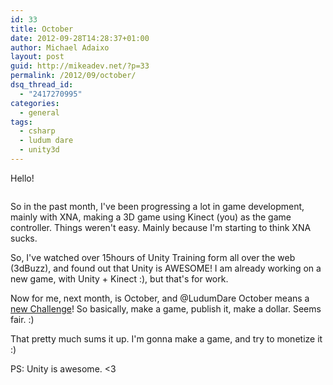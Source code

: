 ```yaml
---
id: 33
title: October
date: 2012-09-28T14:28:37+01:00
author: Michael Adaixo
layout: post
guid: http://mikeadev.net/?p=33
permalink: /2012/09/october/
dsq_thread_id:
  - "2417270995"
categories:
  - general
tags:
  - csharp
  - ludum dare
  - unity3d
---
```

Hello!

[<img src="http://mikeadev.net/content/img/unity.jpg" alt="" title="unity"/>](http://mikeadev.net/content/img/unity.jpg)

So in the past month, I've been progressing a lot in game development, mainly with XNA, making a 3D game using Kinect (you) as the game controller. Things weren't easy. Mainly because I'm starting to think XNA sucks.

So, I've watched over 15hours of Unity Training form all over the web (3dBuzz), and found out that Unity is AWESOME! I am already working on a new game, with Unity + Kinect :), but that's for work.

Now for me, next month, is October, and @LudumDare October means a [new Challenge](http://www.ludumdare.com/compo/2012/09/27/announcing-october-challenge-2012/)! So basically, make a game, publish it, make a dollar. Seems fair. :) 

That pretty much sums it up. I'm gonna make a game, and try to monetize it :)

PS: Unity is awesome. <3